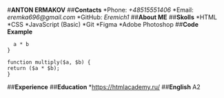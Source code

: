 #__ANTON ERMAKOV__
##__Contacts__
*Phone: _+48515551406_
*Email: _eremka696@gmail.com_
*GitHub: _Eremich1_
##__About ME__
##__Skolls__
*HTML
*CSS
*JavaScript (Basic)
*Git
*Figma
*Adobe Photoshop
##__Code Example__
```function multiply(a, b){
  a * b
}

function multiply($a, $b) {
return ($a * $b);
}
```
##__Experience__
##__Education__
*https://htmlacademy.ru/
##__English__
A2



